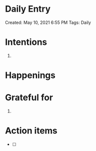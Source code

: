 # Daily Entry

Created: May 10, 2021 6:55 PM
Tags: Daily

# Intentions

1.

# Happenings

# Grateful for

1.

# Action items

- [ ]

